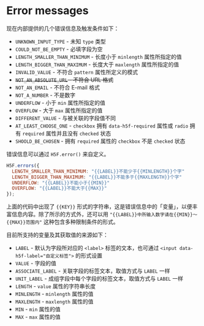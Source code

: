 # Error messages

现在内部提供的几个错误信息及触发条件如下：

* `UNKNOWN_INPUT_TYPE` - 未知 `type` 类型
* `COULD_NOT_BE_EMPTY` - 必填字段为空
* `LENGTH_SMALLER_THAN_MINIMUM` - 长度小于 `minlength` 属性所指定的值
* `LENGTH_BIGGER_THAN_MAXIMUM` - 长度大于 `maxlength` 属性所指定的值
* `INVALID_VALUE` - 不符合 `pattern` 属性所定义的模式
* ~~`NOT_AN_ABSOLUTE_URL` - 不符合 URL 格式~~
* `NOT_AN_EMAIL` - 不符合 E-mail 格式
* `NOT_A_NUMBER` - 不是数字
* `UNDERFLOW` - 小于 `min` 属性所指定的值
* `OVERFLOW` - 大于 `max` 属性所指定的值
* `DIFFERENT_VALUE` - 与被关联的字段值不同
* `AT_LEAST_CHOOSE_ONE` - `checkbox` 拥有 `data-h5f-required` 属性或 `radio` 拥有 `required` 属性并且没有 `checked` 状态
* `SHOOLD_BE_CHOSEN` - 拥有 `required` 属性的 `checkbox` 不是 `checked` 状态

错误信息可以通过 `H5F.error()` 来自定义。

```javascript
H5F.errors({
  LENGTH_SMALLER_THAN_MINIMUM: "{{LABEL}}不能少于{{MINLENGTH}}个字"
  LENGTH_BIGGER_THAN_MAXIMUM: "{{LABEL}}不能多于{{MAXLENGTH}}个字"
  UNDERFLOW: "{{LABEL}}不能小于{{MIN}}"
  OVERFLOW: "{{LABEL}}不能大于{{MAX}}"
});
```

上面的代码中出现了 `{{KEY}}` 形式的字符串，这是错误信息中的「变量」，以便丰富信息内容。除了所示的方式外，还可以用 `"{{LABEL}}中所输入数字请在{{MIN}}～{{MAX}}范围内"` 这种包含多种限制条件的形式。

目前所支持的变量及其获取值的来源如下：

* `LABEL` - 默认为字段所对应的 `<label>` 标签的文本，也可通过 `<input data-h5f-label="自定义标签">` 的形式设置
* `VALUE` - 字段的值
* `ASSOCIATE_LABEL` - 关联字段的标签文本，取值方式与 `LABEL` 一样
* `UNIT_LABEL` - 成组字段中每个字段的标签文本，取值方式与 `LABEL` 一样
* `LENGTH` - `value` 属性的字符串长度
* `MINLENGTH` - `minlength` 属性的值
* `MAXLENGTH` - `maxlength` 属性的值
* `MIN` - `min` 属性的值
* `MAX` - `max` 属性的值
